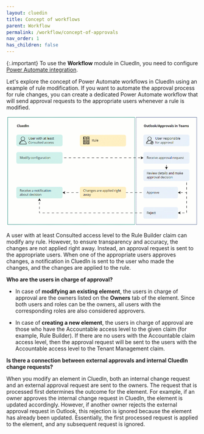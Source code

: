 ```yaml
---
layout: cluedin
title: Concept of workflows
parent: Workflow
permalink: /workflow/concept-of-approvals
nav_order: 1
has_children: false
---
```


{:.important}
To use the **Workflow** module in CluedIn, you need to configure [Power Automate integration](/microsoft-integration/power-automate).

Let's explore the concept of Power Automate workflows in CluedIn using an example of rule modification. If you want to automate the approval process for rule changes, you can create a dedicated Power Automate workflow that will send approval requests to the appropriate users whenever a rule is modified.

![concept-of-approvals.gif](../../assets/images/workflow/concept-of-approvals.gif)

A user with at least Consulted access level to the Rule Builder claim can modify any rule. However, to ensure transparency and accuracy, the changes are not applied right away. Instead, an approval request is sent to the appropriate users. When one of the appropriate users approves changes, a notification in CluedIn is sent to the user who made the changes, and the changes are applied to the rule.

**Who are the users in charge of approval?**

- In case of **modifying an existing element**, the users in charge of approval are the owners listed on the **Owners** tab of the element. Since both users and roles can be the owners, all users with the corresponding roles are also considered approvers.

- In case of **creating a new element**, the users in charge of approval are those who have the Accountable access level to the given claim (for example, Rule Builder). If there are no users with the Accountable claim access level, then the approval request will be sent to the users with the Accountable access level to the Tenant Management claim.

**Is there a connection between external approvals and internal CluedIn change requests?**

When you modify an element in CluedIn, both an internal change request and an external approval request are sent to the owners. The request that is processed first determines the outcome for the element. For example, if an owner approves the internal change request in CluedIn, the element is updated accordingly. However, if another owner rejects the external approval request in Outlook, this rejection is ignored because the element has already been updated. Essentially, the first processed request is applied to the element, and any subsequent request is ignored.